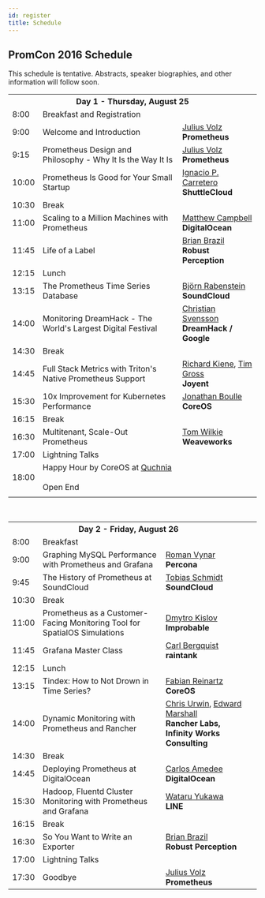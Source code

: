 ```yaml
---
id: register
title: Schedule
---
```


## PromCon 2016 Schedule

This schedule is tentative. Abstracts, speaker biographies, and other
information will follow soon.

<table class="table schedule-table">
  <tr class="day">
    <th colspan="3">Day 1 - Thursday, August 25</th>
  </tr>
  <tr class="break">
    <td>8:00</td>
    <td>Breakfast and Registration</td>
    <td></td>
  </tr>
  <tr class="talk">
    <td>9:00</td>
    <td>Welcome and Introduction</td>
    <td>
      <a href="/speakers/julius_volz">Julius Volz</a>
      <br>
      <b>Prometheus</b>
    </td>
  </tr>
  <tr class="talk">
    <td>9:15</td>
    <td>Prometheus Design and Philosophy - Why It Is the Way It Is</td>
    <td>
      <a href="/speakers/julius_volz">Julius Volz</a>
      <br>
      <b>Prometheus</b>
    </td>
  </tr>
  <tr class="talk">
    <td>10:00</td>
    <td>Prometheus Is Good for Your Small Startup</td>
    <td>
      <a href="/speakers/ignacio_carretero">Ignacio P. Carretero</a>
      <br>
      <b>ShuttleCloud</b>
    </td>
  </tr>
  <tr class="break">
    <td>10:30</td>
    <td>Break</td>
    <td></td>
  </tr>
  <tr class="talk">
    <td>11:00</td>
    <td>Scaling to a Million Machines with Prometheus</td>
    <td>
      <a href="/speakers/matthew_campbell">Matthew Campbell</a>
      <br>
      <b>DigitalOcean</b>
    </td>
  </tr>
  <tr class="talk">
    <td>11:45</td>
    <td>Life of a Label</td>
    <td>
      <a href="/speakers/brian_brazil">Brian Brazil</a>
      <br>
      <b>Robust Perception</b>
    </td>
  </tr>
  <tr class="break">
    <td>12:15</td>
    <td>Lunch</td>
    <td></td>
  </tr>
  <tr class="talk">
    <td>13:15</td>
    <td>The Prometheus Time Series Database</td>
    <td>
      <a href="/speakers/bjoern_rabenstein">Björn Rabenstein</a>
      <br>
      <b>SoundCloud</b>
    </td>
  </tr>
  <tr class="talk">
    <td>14:00</td>
    <td>Monitoring DreamHack - The World's Largest Digital Festival</td>
    <td>
      <a href="/speakers/christian_svensson">Christian Svensson</a>
      <br>
      <b>DreamHack / Google</b>
    </td>
  </tr>
  <tr class="break">
    <td>14:30</td>
    <td>Break</td>
    <td></td>
  </tr>
  <tr class="talk">
    <td>14:45</td>
    <td>Full Stack Metrics with Triton's Native Prometheus Support</td>
    <td>
      <a href="/speakers/richard_kiene">Richard Kiene</a>, <a href="/speakers/tim_gross">Tim Gross</a>
      <br>
      <b>Joyent</b>
    </td>
  </tr>
  <tr class="talk">
    <td>15:30</td>
    <td>10x Improvement for Kubernetes Performance</td>
    <td>
      <a href="/speakers/jonathan_boulle">Jonathan Boulle</a>
      <br>
      <b>CoreOS</b>
    </td>
  </tr>
  <tr class="break">
    <td>16:15</td>
    <td>Break</td>
    <td></td>
  </tr>
  <tr class="talk">
    <td>16:30</td>
    <td>Multitenant, Scale-Out Prometheus</td>
    <td>
      <a href="/speakers/tom_wilkie">Tom Wilkie</a>
      <br>
      <b>Weaveworks</b>
    </td>
  </tr>
  <tr class="talk">
    <td>17:00</td>
    <td>Lightning Talks</td>
    <td></td>
  </tr>
  <tr class="break">
    <td>18:00</td>
    <td>
      Happy Hour by CoreOS at <a href="https://goo.gl/maps/pcZA47UDC1s">Quchnia</a><br>
      <br>
      Open End
    </td>
    <td></td>
  </tr>
  <tr>
    <td></td>
    <td></td>
    <td></td>
  </tr>
</table>

<br>

<table class="table schedule-table">
  <tr class="day">
    <th colspan="3">Day 2 - Friday, August 26</th>
  </tr>
  <tr class="break">
    <td>8:00</td>
    <td>Breakfast</td>
    <td></td>
  </tr>
  <tr class="talk">
    <td>9:00</td>
    <td>Graphing MySQL Performance with Prometheus and Grafana</td>
    <td>
      <a href="/speakers/roman_vynar">Roman Vynar</a>
      <br>
      <b>Percona</b>
    </td>
  </tr>
  <tr class="talk">
    <td>9:45</td>
    <td>The History of Prometheus at SoundCloud</td>
    <td>
      <a href="/speakers/tobias_schmidt">Tobias Schmidt</a>
      <br>
      <b>SoundCloud</b>
    </td>
  </tr>
  <tr class="break">
    <td>10:30</td>
    <td>Break</td>
    <td></td>
  </tr>
  <tr class="talk">
    <td>11:00</td>
    <td>Prometheus as a Customer-Facing Monitoring Tool for SpatialOS Simulations</td>
    <td>
      <a href="/speakers/dmytro_kislov">Dmytro Kislov</a>
      <br>
      <b>Improbable</b>
    </td>
  </tr>
  <tr class="talk">
    <td>11:45</td>
    <td>Grafana Master Class</td>
    <td>
      <a href="/speakers/carl_bergquist">Carl Bergquist</a>
      <br>
      <b>raintank</b>
    </td>
  </tr>
  <tr class="break">
    <td>12:15</td>
    <td>Lunch</td>
    <td></td>
  </tr>
  <tr class="talk">
    <td>13:15</td>
    <td>Tindex: How to Not Drown in Time Series?</td>
    <td>
      <a href="/speakers/fabian_reinartz">Fabian Reinartz</a>
      <br>
      <b>CoreOS</b>
    </td>
  </tr>
  <tr class="talk">
    <td>14:00</td>
    <td>Dynamic Monitoring with Prometheus and Rancher</td>
    <td>
      <a href="/speakers/chris_urwin">Chris Urwin</a>, <a href="/speakers/edward_marshall">Edward Marshall</a>
      <br>
      <b>Rancher Labs, Infinity Works Consulting</b>
    </td>
  </tr>
  <tr class="break">
    <td>14:30</td>
    <td>Break</td>
    <td><td>
  </tr>
  <tr class="talk">
    <td>14:45</td>
    <td>Deploying Prometheus at DigitalOcean</td>
    <td>
      <a href="/speakers/carlos_amedee">Carlos Amedee</a>
      <br>
      <b>DigitalOcean</b>
    </td>
  </tr>
  <tr class="talk">
    <td>15:30</td>
    <td>Hadoop, Fluentd Cluster Monitoring with Prometheus and Grafana</td>
    <td>
      <a href="/speakers/wataru_yukawa">Wataru Yukawa</a>
      <br>
      <b>LINE</b>
    </td>
  </tr>
  <tr class="break">
    <td>16:15</td>
    <td>Break</td>
    <td></td>
  </tr>
  <tr class="talk">
    <td>16:30</td>
    <td>So You Want to Write an Exporter</td>
    <td>
      <a href="/speakers/brian_brazil">Brian Brazil</a>
      <br>
      <b>Robust Perception</b>
    </td>
  </tr>
  <tr class="talk">
    <td>17:00</td>
    <td>Lightning Talks</td>
    <td></td>
  </tr>
  <tr class="talk">
    <td>17:30</td>
    <td>Goodbye</td>
    <td>
      <a href="/speakers/julius_volz">Julius Volz</a>
      <br>
      <b>Prometheus</b>
    </td>
  </tr>
</table>
